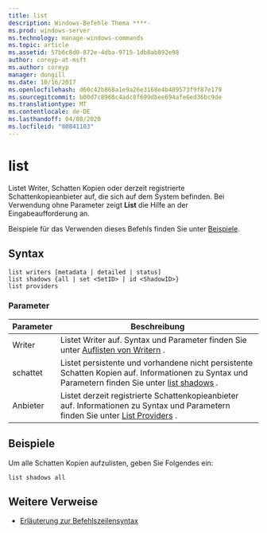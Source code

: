 ```yaml
---
title: list
description: Windows-Befehle Thema ****-
ms.prod: windows-server
ms.technology: manage-windows-commands
ms.topic: article
ms.assetid: 57b6c8d0-872e-4dba-9715-1db8ab892e98
author: coreyp-at-msft
ms.author: coreyp
manager: dongill
ms.date: 10/16/2017
ms.openlocfilehash: d60c42b868a1e9a26e3168e4b489573f9f87e179
ms.sourcegitcommit: b00d7c8968c4adc8f699dbee694afe6ed36bc9de
ms.translationtype: MT
ms.contentlocale: de-DE
ms.lasthandoff: 04/08/2020
ms.locfileid: "80841103"
---
```

# <a name="list"></a>list



Listet Writer, Schatten Kopien oder derzeit registrierte Schattenkopieanbieter auf, die sich auf dem System befinden. Bei Verwendung ohne Parameter zeigt **List** die Hilfe an der Eingabeaufforderung an.

Beispiele für das Verwenden dieses Befehls finden Sie unter [Beispiele](#BKMK_examples).

## <a name="syntax"></a>Syntax

```
list writers [metadata | detailed | status]
list shadows {all | set <SetID> | id <ShadowID>}
list providers
```

### <a name="parameters"></a>Parameter

|Parameter|Beschreibung|
|---------|-----------|
|Writer|Listet Writer auf. Syntax und Parameter finden Sie unter [Auflisten von Writern](list-writers.md) .|
|schattet|Listet persistente und vorhandene nicht persistente Schatten Kopien auf. Informationen zu Syntax und Parametern finden Sie unter [list shadows](list-shadows.md) .|
|Anbieter|Listet derzeit registrierte Schattenkopieanbieter auf. Informationen zu Syntax und Parametern finden Sie unter [List Providers](list-providers.md) .|

## <a name="examples"></a><a name=BKMK_examples></a>Beispiele

Um alle Schatten Kopien aufzulisten, geben Sie Folgendes ein:
```
list shadows all
```

## <a name="additional-references"></a>Weitere Verweise

- [Erläuterung zur Befehlszeilensyntax](command-line-syntax-key.md)